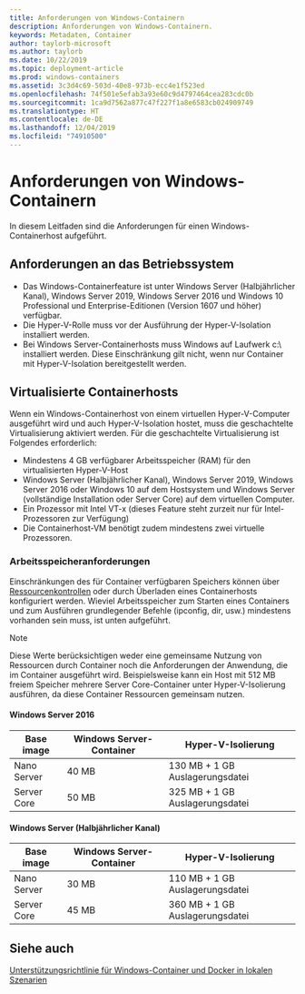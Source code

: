 ```yaml
---
title: Anforderungen von Windows-Containern
description: Anforderungen von Windows-Containern.
keywords: Metadaten, Container
author: taylorb-microsoft
ms.author: taylorb
ms.date: 10/22/2019
ms.topic: deployment-article
ms.prod: windows-containers
ms.assetid: 3c3d4c69-503d-40e8-973b-ecc4e1f523ed
ms.openlocfilehash: 74f501e5efab3a93e60c9d4797464cea283cdc0b
ms.sourcegitcommit: 1ca9d7562a877c47f227f1a8e6583cb024909749
ms.translationtype: HT
ms.contentlocale: de-DE
ms.lasthandoff: 12/04/2019
ms.locfileid: "74910500"
---
```

# <a name="windows-container-requirements"></a>Anforderungen von Windows-Containern

In diesem Leitfaden sind die Anforderungen für einen Windows-Containerhost aufgeführt.

## <a name="operating-system-requirements"></a>Anforderungen an das Betriebssystem

- Das Windows-Containerfeature ist unter Windows Server (Halbjährlicher Kanal), Windows Server 2019, Windows Server 2016 und Windows 10 Professional und Enterprise-Editionen (Version 1607 und höher) verfügbar.
- Die Hyper-V-Rolle muss vor der Ausführung der Hyper-V-Isolation installiert werden.
- Bei Windows Server-Containerhosts muss Windows auf Laufwerk c:\ installiert werden. Diese Einschränkung gilt nicht, wenn nur Container mit Hyper-V-Isolation bereitgestellt werden.

## <a name="virtualized-container-hosts"></a>Virtualisierte Containerhosts

Wenn ein Windows-Containerhost von einem virtuellen Hyper-V-Computer ausgeführt wird und auch Hyper-V-Isolation hostet, muss die geschachtelte Virtualisierung aktiviert werden. Für die geschachtelte Virtualisierung ist Folgendes erforderlich:

- Mindestens 4 GB verfügbarer Arbeitsspeicher (RAM) für den virtualisierten Hyper-V-Host
- Windows Server (Halbjährlicher Kanal), Windows Server 2019, Windows Server 2016 oder Windows 10 auf dem Hostsystem und Windows Server (vollständige Installation oder Server Core) auf dem virtuellen Computer.
- Ein Prozessor mit Intel VT-x (dieses Feature steht zurzeit nur für Intel-Prozessoren zur Verfügung)
- Die Containerhost-VM benötigt zudem mindestens zwei virtuelle Prozessoren.

### <a name="memory-requirements"></a>Arbeitsspeicheranforderungen

Einschränkungen des für Container verfügbaren Speichers können über [Ressourcenkontrollen](https://docs.microsoft.com/virtualization/windowscontainers/manage-containers/resource-controls) oder durch Überladen eines Containerhosts konfiguriert werden.  Wieviel Arbeitsspeicher zum Starten eines Containers und zum Ausführen grundlegender Befehle (ipconfig, dir, usw.) mindestens vorhanden sein muss, ist unten aufgeführt.

>[!NOTE]
>Diese Werte berücksichtigen weder eine gemeinsame Nutzung von Ressourcen durch Container noch die Anforderungen der Anwendung, die im Container ausgeführt wird.  Beispielsweise kann ein Host mit 512 MB freiem Speicher mehrere Server Core-Container unter Hyper-V-Isolierung ausführen, da diese Container Ressourcen gemeinsam nutzen.

#### <a name="windows-server-2016"></a>Windows Server 2016

| Base image  | Windows Server-Container | Hyper-V-Isolierung    |
| ----------- | ------------------------ | -------------------- |
| Nano Server | 40 MB                     | 130 MB + 1 GB Auslagerungsdatei |
| Server Core | 50 MB                     | 325 MB + 1 GB Auslagerungsdatei |

#### <a name="windows-server-semi-annual-channel"></a>Windows Server (Halbjährlicher Kanal)

| Base image  | Windows Server-Container | Hyper-V-Isolierung    |
| ----------- | ------------------------ | -------------------- |
| Nano Server | 30 MB                     | 110 MB + 1 GB Auslagerungsdatei |
| Server Core | 45 MB                     | 360 MB + 1 GB Auslagerungsdatei |

## <a name="see-also"></a>Siehe auch

[Unterstützungsrichtlinie für Windows-Container und Docker in lokalen Szenarien](https://support.microsoft.com/help/4489234/support-policy-for-windows-containers-and-docker-on-premises)